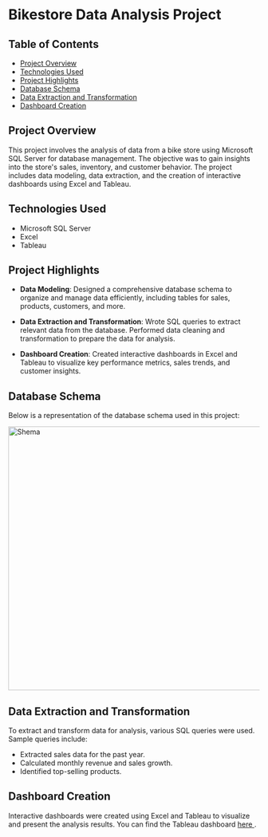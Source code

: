 # Bikestore Data Analysis Project


## Table of Contents
- [Project Overview](#project-overview)
- [Technologies Used](#technologies-used)
- [Project Highlights](#project-highlights)
- [Database Schema](#database-schema)
- [Data Extraction and Transformation](#data-extraction-and-transformation)
- [Dashboard Creation](#dashboard-creation)


## Project Overview
This project involves the analysis of data from a bike store using Microsoft SQL Server for database management. The objective was to gain insights into the store's sales, inventory, and customer behavior. The project includes data modeling, data extraction, and the creation of interactive dashboards using Excel and Tableau.

## Technologies Used
- Microsoft SQL Server
- Excel
- Tableau

## Project Highlights
- **Data Modeling**: Designed a comprehensive database schema to organize and manage data efficiently, including tables for sales, products, customers, and more.

- **Data Extraction and Transformation**: Wrote SQL queries to extract relevant data from the database. Performed data cleaning and transformation to prepare the data for analysis.

- **Dashboard Creation**: Created interactive dashboards in Excel and Tableau to visualize key performance metrics, sales trends, and customer insights.

## Database Schema
Below is a representation of the database schema used in this project:

<img width="529" alt="Shema" src="https://github.com/Chukzimmani/projects/assets/134278987/dc936503-6a98-4843-8035-e7a7965717f2">





## Data Extraction and Transformation
To extract and transform data for analysis, various SQL queries were used. Sample queries include:

- Extracted sales data for the past year.
- Calculated monthly revenue and sales growth.
- Identified top-selling products.

## Dashboard Creation
Interactive dashboards were created using Excel and Tableau to visualize and present the analysis results. You can find the Tableau dashboard  <a href = "https://public.tableau.com/app/profile/chukwudi.ekweani8026/viz/ExecutiveDashbaordforBikeStore/Dashboard1?publish=yes"> here </a>.
